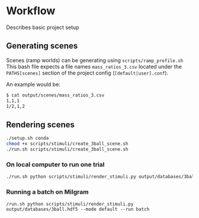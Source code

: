 # Workflow

Describes basic project setup


## Generating scenes

Scenes (ramp worlds) can be generating using `scripts/ramp_profile.sh`
This bash file expects a file names `mass_ratios_3.csv` located under
the `PATHS[scenes]` section of the project config (`[default|user].conf`).

An example would be:

```bash
$ cat output/scenes/mass_ratios_3.csv
1,1,1
1/2,1,2

```
## Rendering scenes

```bash
./setup.sh conda
chmod +x scripts/stimuli/create_3ball_scene.sh
./run.sh scripts/stimuli/create_3ball_scene.sh

```
### On local computer to run one trial
```bash
./run.sh python scripts/stimuli/render_stimuli.py output/databases/3ball.hdf5 --mode default --idx 0

```
### Running a batch on Milgram
```
/run.sh python scripts/stimuli/render_stimuli.py output/databases/3ball.hdf5 --mode default --run batch
```
